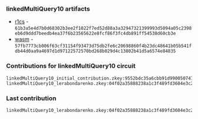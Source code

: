 ### linkedMultiQuery10 artifacts

- [r1cs](./contributions/linkedMultiQuery10/linkedMultiQuery10.r1cs) - `61b3a5e4d7b0d68302b3ee2f1022f7ed52d88a3a32947321399993d5094a05c2398eb6d9ddd7beedb4ea37f6b23565622e8fcf86f3fc4db891ff54538d60cb3e`
- [wasm](./contributions/linkedMultiQuery10/linkedMultiQuery10.wasm) - `57fb7773cb006f63cf31154f93473d75db2fe6c20698860f4b23dc48641b05b541fdb44d0aa9a4697d1d97122572570bd268b029d4c13802b41d5a6574e84835`

### Contributions for linkedMultiQuery10 circuit

```
linkedMultiQuery10_initial_contribution.zkey:9552bdc35a6cbb91d9900507471ef3f8f61d5a15a18c97923b9f0927e62f3c6a822fd8caf3c1f97abf9e8c8b62d8b780db07acbeb07f333a850fb525a5199d3c
linkedMultiQuery10_lerabondarenko.zkey:04f02a35888238a1c3f489fd3604e3c2837017a7257c67f556c126627843326d3549fb01386def61e12fcc2271cedcc4bd0e8040968974254ad4ce4327692582
```

### Last contribution
```
linkedMultiQuery10_lerabondarenko.zkey:04f02a35888238a1c3f489fd3604e3c2837017a7257c67f556c126627843326d3549fb01386def61e12fcc2271cedcc4bd0e8040968974254ad4ce4327692582
```
